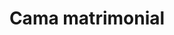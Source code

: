 ---
layout: ../../../layouts/ProductLayout.astro
title: 'Cama matrimonial'
pubDate: 2022-07-01
description: 'Fabricación de cama matrimonial.'
slug: '/productos/camas/matrimonial-7'

image:
    url: '/images/webp/camas/matrimonial-7.webp'
    alt: 'The Astro logo on a dark background with a pink glow.'
    metaurl: '/images/jpeg/camas/matrimonial-7.jpeg'
tags: ["astro", "blogging", "learning in public"]
---